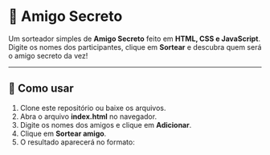 # 🎁 Amigo Secreto

Um sorteador simples de **Amigo Secreto** feito em **HTML, CSS e JavaScript**.  
Digite os nomes dos participantes, clique em **Sortear** e descubra quem será o amigo secreto da vez!  

---

## 🚀 Como usar
1. Clone este repositório ou baixe os arquivos.  
2. Abra o arquivo **index.html** no navegador.  
3. Digite os nomes dos amigos e clique em **Adicionar**.  
4. Clique em **Sortear amigo**.  
5. O resultado aparecerá no formato:  

